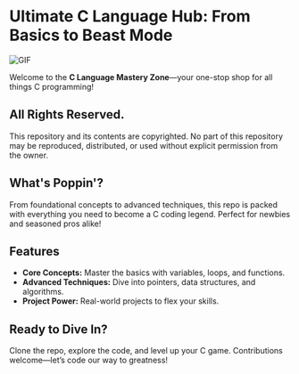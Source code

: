 # Ultimate C Language Hub: From Basics to Beast Mode 

<img align="middle" alt="GIF" src="https://images-wixmp-ed30a86b8c4ca887773594c2.wixmp.com/f/12cbe8a4-f55c-4b40-85bb-d8e1405e7b84/dealryr-b9dfd7ea-707a-4d58-bc9d-fb7ad9b9a851.gif?token=eyJ0eXAiOiJKV1QiLCJhbGciOiJIUzI1NiJ9.eyJzdWIiOiJ1cm46YXBwOjdlMGQxODg5ODIyNjQzNzNhNWYwZDQxNWVhMGQyNmUwIiwiaXNzIjoidXJuOmFwcDo3ZTBkMTg4OTgyMjY0MzczYTVmMGQ0MTVlYTBkMjZlMCIsIm9iaiI6W1t7InBhdGgiOiJcL2ZcLzEyY2JlOGE0LWY1NWMtNGI0MC04NWJiLWQ4ZTE0MDVlN2I4NFwvZGVhbHJ5ci1iOWRmZDdlYS03MDdhLTRkNTgtYmM5ZC1mYjdhZDliOWE4NTEuZ2lmIn1dXSwiYXVkIjpbInVybjpzZXJ2aWNlOmZpbGUuZG93bmxvYWQiXX0.bSj6dLEW6tnZWf3IYm-mb-RC05x8TKsvsSbg3cBXsuc" />

Welcome to the **C Language Mastery Zone**—your one-stop shop for all things C programming! 

## All Rights Reserved.
This repository and its contents are copyrighted. No part of this repository may be reproduced, distributed, or used without explicit permission from the owner.


## What's Poppin'? 

From foundational concepts to advanced techniques, this repo is packed with everything you need to become a C coding legend. Perfect for newbies and seasoned pros alike!

## Features 

- **Core Concepts:** Master the basics with variables, loops, and functions.
- **Advanced Techniques:** Dive into pointers, data structures, and algorithms.
- **Project Power:** Real-world projects to flex your skills.

## Ready to Dive In? 

Clone the repo, explore the code, and level up your C game. Contributions welcome—let’s code our way to greatness! 

